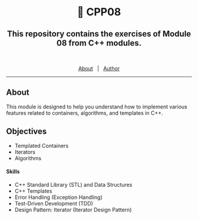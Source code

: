 <h1 align="center"> 🧰 CPP08 </h1>

<h2 align="center">This repository contains the exercises of Module 08 from C++ modules.</h2>
<br>

<p align="center">
  <a href="#about">About</a> &#xa0; | &#xa0; 
  <a href="https://github.com/duhanayan" target="_blank">Author</a>
</p>

<hr>

## About ##

This module is designed to help you understand how to implement various features related to containers, algorithms, and templates in C++.

## Objectives
- Templated Containers
- Iterators
- Algorithms

#### Skills
- C++ Standard Library (STL) and Data Structures
- C++ Templates
- Error Handling (Exception Handling)
- Test-Driven Development (TDD)
- Design Pattern: Iterator (Iterator Design Pattern)
